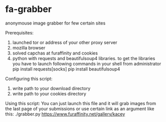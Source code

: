 # fa-grabber
anonymouse image grabber for few certain sites

Prerequisites:
1. launched tor or address of your other proxy server
2. mozilla browser
3. solved capchas at furaffinity and cookies
4. python with requests and beautifulsoup4 libraries. to get the libraries you have to launch following commands in your shell from administrator
    pip install requests[socks]
    pip install beautifulsoup4

Configuring this script:
1. write path to your download directory
2. write path to your cookies directory

Using this script:
You can just launch this file and it will grab images from the last page of your submissions or use certain link as an argument like this:
    ./grabber.py https://www.furaffinity.net/gallery/kacey
